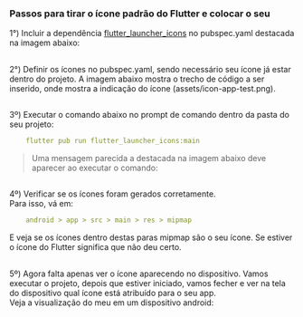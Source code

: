 ### Passos para tirar o ícone padrão do Flutter e colocar o seu

1°) Incluir a dependência [flutter_launcher_icons](https://pub.dev/packages/flutter_launcher_icons) no pubspec.yaml destacada na imagem abaixo:  
##
2°) Definir os ícones no pubspec.yaml, sendo necessário seu ícone já estar dentro do projeto. A imagem abaixo mostra o trecho de código a ser inserido, onde mostra a indicação do ícone (assets/icon-app-test.png).  
##
3º) Executar o comando abaixo no prompt de comando dentro da pasta do seu projeto:
```yaml
	flutter pub run flutter_launcher_icons:main
```
> Uma mensagem parecida a destacada na imagem abaixo deve aparecer ao executar o comando:  

##
4º) Verificar se os ícones foram gerados corretamente.  
Para isso, vá em:
```yaml
	android > app > src > main > res > mipmap
```
E veja se os ícones dentro destas paras mipmap são o seu ícone. Se estiver o ícone do Flutter significa que não deu certo.  
##
5º) Agora falta apenas ver o ícone aparecendo no dispositivo. Vamos executar o projeto, depois que estiver iniciado, vamos fecher e ver na tela do dispositivo qual ícone está atribuído para o seu app.  
Veja a visualização do meu em um dispositivo android: